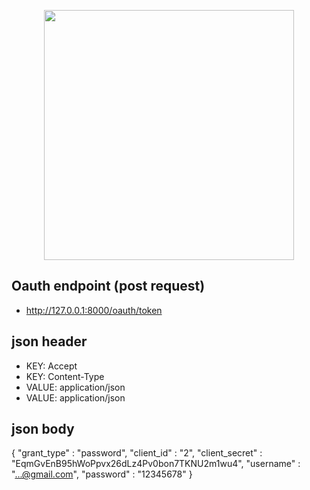 <p align="center"><a href="https://laravel.com" target="_blank"><img src="https://raw.githubusercontent.com/laravel/art/master/logo-lockup/5%20SVG/2%20CMYK/1%20Full%20Color/laravel-logolockup-cmyk-red.svg" width="400"></a></p>

## Oauth endpoint (post request)
- http://127.0.0.1:8000/oauth/token

## json header
- KEY: Accept 
- KEY: Content-Type 
- VALUE: application/json
- VALUE: application/json
## json body
{
    "grant_type" : "password",
    "client_id" : "2",
    "client_secret" : "EqmGvEnB95hWoPpvx26dLz4Pv0bon7TKNU2m1wu4",
    "username" : "...@gmail.com",
    "password" : "12345678"
}

